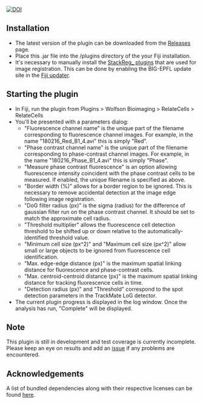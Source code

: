 [![DOI](https://zenodo.org/badge/DOI/10.5281/zenodo.3237585.svg)](https://zenodo.org/record/3237585)

Installation
------------
- The latest version of the plugin can be downloaded from the [Releases](https://github.com/SJCross/RelateCells/releases) page.
- Place this .jar file into the /plugins directory of the your Fiji installation. 
- It's necessary to manually install the [StackReg_ plugins](http://bigwww.epfl.ch/thevenaz/stackreg/) that are used for image registration.  This can be done by enabling the BIG-EPFL update site in the [Fiji updater](https://imagej.net/Updater).


Starting the plugin
-------------------
- In Fiji, run the plugin from Plugins > Wolfson Bioimaging > RelateCells > RelateCells
- You'll be presented with a parameters dialog:
  - "Fluorescence channel name" is the unique part of the filename corresponding to fluorescence channel images.  For example, in the name "180216_Red_B1_4.avi" this is simply "Red".
  - "Phase contrast channel name" is the unique part of the filename corresponding to phase-contrast channel images.  For example, in the name "180216_Phase_B1_4.avi" this is simply "Phase".
  - "Measure phase contrast fluorescence" is an option allowing fluorescence intensity coincident with the phase contrast cells to be measured.  If enabled, the unique filename is specified as above.
  - "Border width (%)" allows for a border region to be ignored.  This is necessary to remove accidental detection at the image edge following image registration.
  - "DoG filter radius (px)" is the sigma (radius) for the difference of gaussian filter run on the phase contrast channel.  It should be set to match the approximate cell radius.
  - "Threshold multiplier" allows the fluorescence cell detection threshold to be shifted up or down relative to the automatically-identified threshold value.
  - "Minimum cell size (px^2)" and "Maximum cell size (px^2)" allow small or large objects to be ignored from fluorescence cell identification.
  - "Max. edge-edge distance (px)" is the maximum spatial linking distance for fluorescence and phase-contrast cells.
  - "Max. centroid-centroid distance (px)" is the maximum spatial linking distance for tracking fluorescence cells in time.
  - "Detection radius (px)" and "Threshold" correspond to the spot detection parameters in the TrackMate LoG detector.
- The current plugin progress is displayed in the log window.  Once the analysis has run, "Complete" will be displayed.


Note
----
This plugin is still in development and test coverage is currently incomplete.  Please keep an eye on results and add an [issue](https://github.com/SJCross/RelateCells/issues) if any problems are encountered.


Acknowledgements
----------------
A list of bundled dependencies along with their respective licenses can be found [here](https://cdn.statically.io/gh/SJCross/RelateCells/00462dff/target/site/dependencies.html).
